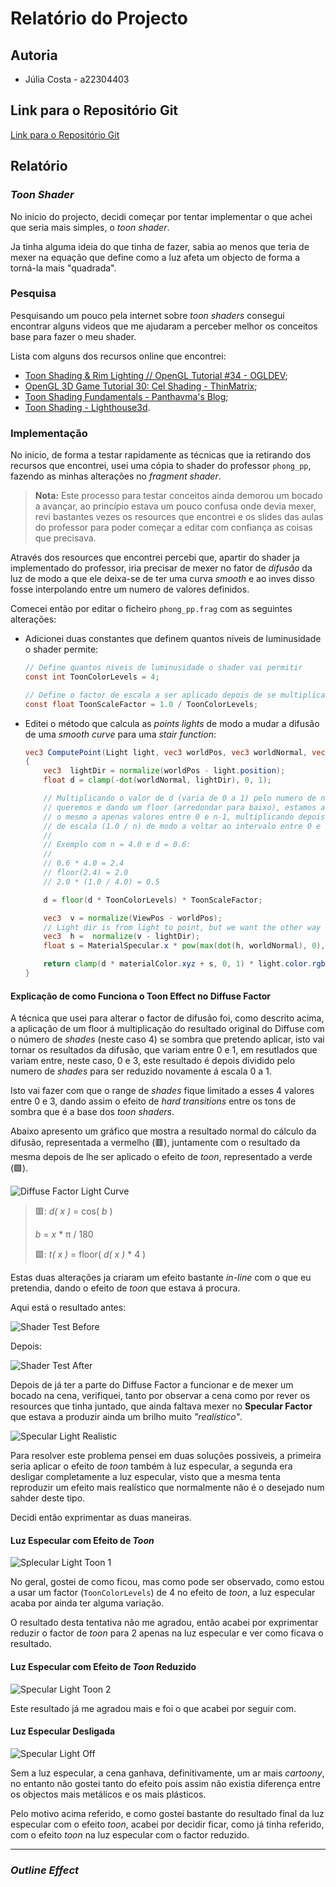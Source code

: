 # Relatório do Projecto

## Autoria

* Júlia Costa - a22304403

## Link para o Repositório Git

[Link para o Repositório Git](https://github.com/Juhhxx/CG_ToonShader)

## Relatório

### *Toon Shader*

No inicio do projecto, decidi começar por tentar implementar o que achei que seria mais simples, o *toon shader*.

Ja tinha alguma ideia do que tinha de fazer, sabia ao menos que teria de mexer na equação que define como a luz afeta um objecto de forma a torná-la mais "quadrada".

### Pesquisa

Pesquisando um pouco pela internet sobre *toon shaders* consegui encontrar alguns videos que me ajudaram a perceber melhor os conceitos base para fazer o meu shader.

Lista com alguns dos recursos online que encontrei:

* [Toon Shading & Rim Lighting // OpenGL Tutorial #34 - OGLDEV](https://www.youtube.com/watch?v=h15kTY3aWaY);
* [OpenGL 3D Game Tutorial 30: Cel Shading - ThinMatrix](https://www.youtube.com/watch?v=dzItGHyteng);
* [Toon Shading Fundamentals - Panthavma's Blog](https://panthavma.com/articles/shading/toonshading/);
* [Toon Shading - Lighthouse3d](http://www.lighthouse3d.com/tutorials/glsl-12-tutorial/toon-shading-version-i/).

### Implementação

No inicio, de forma a testar rapidamente as técnicas que ia retirando dos recursos que encontrei, usei uma cópia to shader do professor `phong_pp`, fazendo as minhas alterações no *fragment shader*.

>**Nota:** Este processo para testar conceitos ainda demorou um bocado a avançar, ao princípio estava um pouco confusa onde devia mexer, revi bastantes vezes os resources que encontrei e os slides das aulas do professor para poder começar a editar com confiança as coisas que precisava.

Através dos resources que encontrei percebi que, apartir do shader ja implementado do professor, iria precisar de mexer no fator de *difusão* da luz de modo a que ele deixa-se de ter uma curva *smooth* e ao inves disso fosse interpolando entre um numero de valores definidos.

Comecei então por editar o ficheiro `phong_pp.frag` com as seguintes alterações:

* Adicionei duas constantes que definem quantos niveis de luminusidade o shader permite:

    ```glsl
    // Define quantos niveis de luminusidade o shader vai permitir
    const int ToonColorLevels = 4;

    // Define o factor de escala a ser aplicado depois de se multiplicar pelo ToonColorLevels
    const float ToonScaleFactor = 1.0 / ToonColorLevels;
    ```

* Editei o método que calcula as *points lights* de modo a mudar a difusão de uma *smooth curve* para uma *stair function*:

    ```glsl
    vec3 ComputePoint(Light light, vec3 worldPos, vec3 worldNormal, vec4 materialColor)
    {
        vec3  lightDir = normalize(worldPos - light.position);
        float d = clamp(-dot(worldNormal, lightDir), 0, 1);

        // Multiplicando o valor de d (varia de 0 a 1) pelo numero de niveis n que
        // queremos e dando um floor (arredondar para baixo), estamos a constrangir
        // o mesmo a apenas valores entre 0 e n-1, multiplicando depois pelo fator
        // de escala (1.0 / n) de modo a voltar ao intervalo entre 0 e 1.
        //
        // Exemplo com n = 4.0 e d = 0.6:
        // 
        // 0.6 * 4.0 = 2.4
        // floor(2.4) = 2.0
        // 2.0 * (1.0 / 4.0) = 0.5

        d = floor(d * ToonColorLevels) * ToonScaleFactor;

        vec3  v = normalize(ViewPos - worldPos);
        // Light dir is from light to point, but we want the other way around, hence the V - L
        vec3  h =  normalize(v - lightDir);
        float s = MaterialSpecular.x * pow(max(dot(h, worldNormal), 0), MaterialSpecular.y);

        return clamp(d * materialColor.xyz + s, 0, 1) * light.color.rgb * light.intensity * ComputeAttenuation(light, worldPos);
    }
    ```

#### Explicação de como Funciona o Toon Effect no Diffuse Factor

A técnica que usei para alterar o factor de difusão foi, como descrito acima, a aplicação de um floor á multiplicação do resultado original do Diffuse com o número de *shades* (neste caso 4) se sombra que pretendo aplicar, isto vai tornar os resultados da difusão, que variam entre 0 e 1, em resutlados que variam entre, neste caso, 0 e 3, este resultado é depois dividido pelo numero de *shades* para ser reduzido novamente á escala 0 a 1.

Isto vai fazer com que o range de *shades* fique limitado a esses 4 valores entre 0 e 3, dando assim o efeito de *hard transitions* entre os tons de sombra que é a base dos *toon shaders*.

Abaixo apresento um gráfico que mostra a resultado normal do cálculo da difusão, representada a vermelho (🟥), juntamente com o resultado da mesma depois de lhe ser aplicado o efeito de *toon*, representado a verde (🟩).

![Diffuse Factor Light Curve](https://github.com/Juhhxx/CG_ToonShader/blob/main/Images/desmos-graph%20(6).png)

>🟥: *d( x )* = cos( *b* )
>
>*b* = *x* \* π / 180
>
>🟩: *t( x )* = floor( *d( x )* \* 4 )

Estas duas alterações ja criaram um efeito bastante *in-line* com o que eu pretendia, dando o efeito de *toon* que estava á procura.

Aqui está o resultado antes:

![Shader Test Before](https://github.com/Juhhxx/CG_ToonShader/blob/main/Images/test_before.png)

Depois:

![Shader Test After](https://github.com/Juhhxx/CG_ToonShader/blob/main/Images/test_after.png)

Depois de já ter a parte do Diffuse Factor a funcionar e de mexer um bocado na cena, verifiquei, tanto por observar a cena como por rever os resources que tinha juntado, que ainda faltava mexer no **Specular Factor** que estava a produzir ainda um brilho muito *"realístico"*.

![Specular Light Realistic](https://github.com/Juhhxx/CG_ToonShader/blob/main/Images/specular_problem.png)

Para resolver este problema pensei em duas soluções possiveis, a primeira seria aplicar o efeito de *toon* também à luz especular, a segunda era desligar completamente a luz especular, visto que a mesma tenta reproduzir um efeito mais realístico que normalmente não é o desejado num sahder deste tipo.

Decidi então exprimentar as duas maneiras.

#### Luz Especular com Efeito de *Toon*

![Splecular Light Toon 1](https://github.com/Juhhxx/CG_ToonShader/blob/main/Images/specular_fix1.png)

No geral, gostei de como ficou, mas como pode ser observado, como estou a usar um factor (`ToonColorLevels`) de 4 no efeito de *toon*, a luz especular acaba por ainda ter alguma variação.

O resultado desta tentativa não me agradou, então acabei por exprimentar reduzir o factor de *toon* para 2 apenas na luz especular e ver como ficava o resultado.

#### Luz Especular com Efeito de *Toon* Reduzido

![Specular Light Toon 2](https://github.com/Juhhxx/CG_ToonShader/blob/main/Images/specular_fixfinal.png)

Este resultado já me agradou mais e foi o que acabei por seguir com.

#### Luz Especular Desligada

![Specular Light Off](https://github.com/Juhhxx/CG_ToonShader/blob/main/Images/specular_fix2.png)

Sem a luz especular, a cena ganhava, definitivamente, um ar mais *cartoony*, no entanto não gostei tanto do efeito pois assim não existia diferença entre os objectos mais metálicos e os mais plásticos.

Pelo motivo acima referido, e como gostei bastante do resultado final da luz especular com o efeito *toon*, acabei por decidir ficar, como já tinha referido, com o efeito *toon* na luz especular com o factor reduzido.

---

### *Outline Effect*
